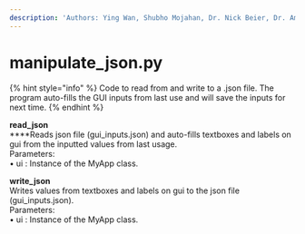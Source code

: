```yaml
---
description: 'Authors: Ying Wan, Shubho Mojahan, Dr. Nick Beier, Dr. Amina Hussein'
---
```


# manipulate\_json.py

{% hint style="info" %}
Code to read from and write to a .json file. The program auto-fills the GUI inputs from last use and will save the inputs for next time.
{% endhint %}

**read\_json**\
****Reads json file (gui\_inputs.json) and auto-fills textboxes and labels on gui from the inputted values from last usage.\
Parameters:\
&#x20;   • ui : Instance of the MyApp class.

**write\_json**\
Writes values from textboxes and labels on gui to the json file (gui\_inputs.json).\
Parameters:\
&#x20;   • ui : Instance of the MyApp class.
